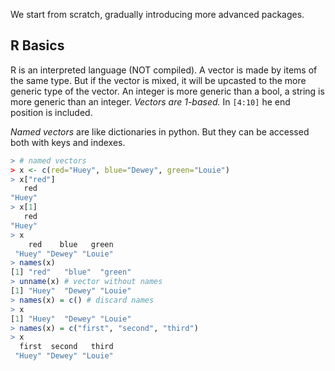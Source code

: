 We start from scratch, gradually introducing more advanced packages.
## R Basics
R is an interpreted language (NOT compiled).
A vector is made by items of the same type.
But if the vector is mixed, it will be upcasted to the more generic type of the vector.
An integer is more generic than a bool, a string is more generic than an integer.
*Vectors are 1-based.*
In `[4:10]` he end position is included.

*Named vectors* are like dictionaries in python. But they can be accessed both with keys and indexes.
```R
> # named vectors 
> x <- c(red="Huey", blue="Dewey", green="Louie") 
> x["red"]
   red 
"Huey" 
> x[1]
   red 
"Huey" 
> x
    red    blue   green 
 "Huey" "Dewey" "Louie" 
> names(x)
[1] "red"   "blue"  "green"
> unname(x) # vector without names
[1] "Huey"  "Dewey" "Louie"
> names(x) = c() # discard names
> x
[1] "Huey"  "Dewey" "Louie"
> names(x) = c("first", "second", "third")
> x
  first  second   third 
 "Huey" "Dewey" "Louie" 
```



